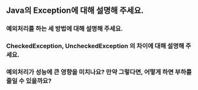 ## Java의 Exception에 대해 설명해 주세요.
### 예외처리를 하는 세 방법에 대해 설명해 주세요.
### CheckedException, UncheckedException 의 차이에 대해 설명해 주세요.
### 예외처리가 성능에 큰 영향을 미치나요? 만약 그렇다면, 어떻게 하면 부하를 줄일 수 있을까요?
